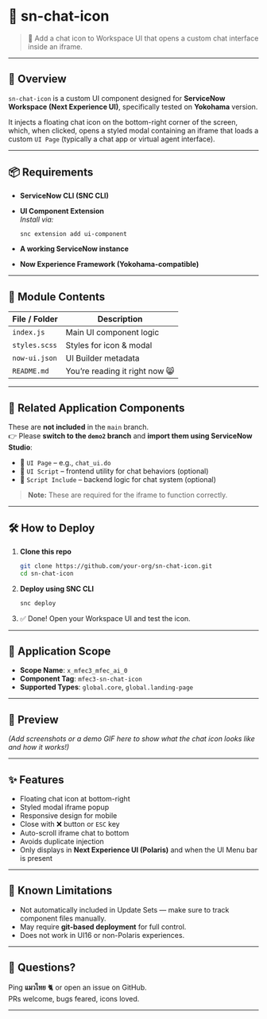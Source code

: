 # 🧩 sn-chat-icon

> 💬 Add a chat icon to Workspace UI that opens a custom chat interface inside an iframe.

---

## 🚀 Overview

`sn-chat-icon` is a custom UI component designed for **ServiceNow Workspace (Next Experience UI)**, specifically tested on **Yokohama** version.

It injects a floating chat icon on the bottom-right corner of the screen, which, when clicked, opens a styled modal containing an iframe that loads a custom `UI Page` (typically a chat app or virtual agent interface).

---

## 📦 Requirements

- **ServiceNow CLI (SNC CLI)**
- **UI Component Extension**  
  _Install via:_

  ```bash
  snc extension add ui-component
  ```

- **A working ServiceNow instance**
- **Now Experience Framework (Yokohama-compatible)**

---

## 🧱 Module Contents

| File / Folder         | Description                                |
|-----------------------|--------------------------------------------|
| `index.js`            | Main UI component logic                    |
| `styles.scss`         | Styles for icon & modal                    |
| `now-ui.json`         | UI Builder metadata                        |
| `README.md`           | You’re reading it right now 😸             |

---

## 🧠 Related Application Components

These are **not included** in the `main` branch.  
👉 Please **switch to the `demo2` branch** and **import them using ServiceNow Studio**:

- 🧾 `UI Page` – e.g., `chat_ui.do`
- 📜 `UI Script` – frontend utility for chat behaviors (optional)
- 🔧 `Script Include` – backend logic for chat system (optional)

> **Note:** These are required for the iframe to function correctly.

---

## 🛠 How to Deploy

1. **Clone this repo**

   ```bash
   git clone https://github.com/your-org/sn-chat-icon.git
   cd sn-chat-icon
   ```

2. **Deploy using SNC CLI**

   ```bash
   snc deploy
   ```

3. ✅ Done! Open your Workspace UI and test the icon.

---

## 🔐 Application Scope

- **Scope Name**: `x_mfec3_mfec_ai_0`
- **Component Tag**: `mfec3-sn-chat-icon`
- **Supported Types**: `global.core`, `global.landing-page`

---

## 📸 Preview

_(Add screenshots or a demo GIF here to show what the chat icon looks like and how it works!)_

---

## ✨ Features

- Floating chat icon at bottom-right
- Styled modal iframe popup
- Responsive design for mobile
- Close with ❌ button or `ESC` key
- Auto-scroll iframe chat to bottom
- Avoids duplicate injection
- Only displays in **Next Experience UI (Polaris)** and when the UI Menu bar is present

---

## 🐞 Known Limitations

- Not automatically included in Update Sets — make sure to track component files manually.
- May require **git-based deployment** for full control.
- Does not work in UI16 or non-Polaris experiences.

---

## 💬 Questions?

Ping **แมวไทย** 🐈 or open an issue on GitHub.  
PRs welcome, bugs feared, icons loved.

---
